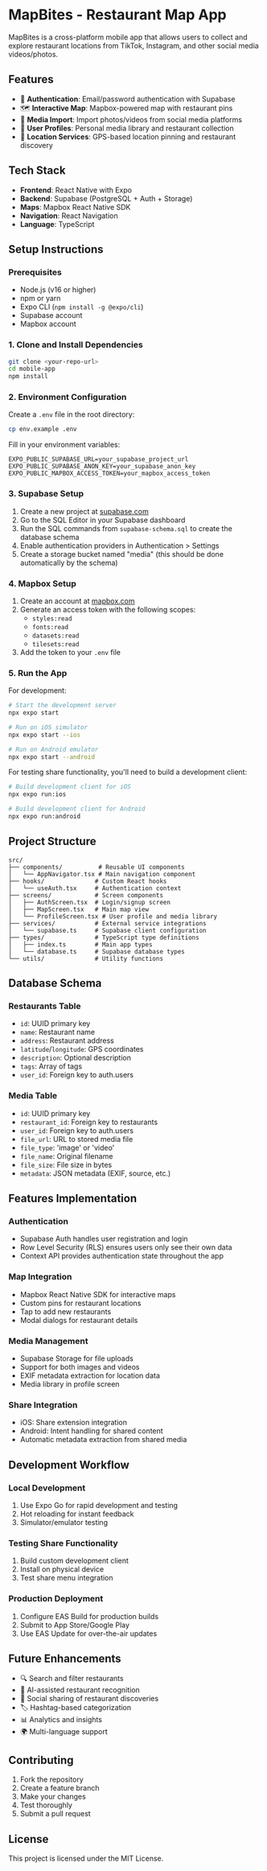 # MapBites - Restaurant Map App

MapBites is a cross-platform mobile app that allows users to collect and explore restaurant locations from TikTok, Instagram, and other social media videos/photos.

## Features

- 🔐 **Authentication**: Email/password authentication with Supabase
- 🗺️ **Interactive Map**: Mapbox-powered map with restaurant pins
- 📱 **Media Import**: Import photos/videos from social media platforms
- 👤 **User Profiles**: Personal media library and restaurant collection
- 📍 **Location Services**: GPS-based location pinning and restaurant discovery

## Tech Stack

- **Frontend**: React Native with Expo
- **Backend**: Supabase (PostgreSQL + Auth + Storage)
- **Maps**: Mapbox React Native SDK
- **Navigation**: React Navigation
- **Language**: TypeScript

## Setup Instructions

### Prerequisites

- Node.js (v16 or higher)
- npm or yarn
- Expo CLI (`npm install -g @expo/cli`)
- Supabase account
- Mapbox account

### 1. Clone and Install Dependencies

```bash
git clone <your-repo-url>
cd mobile-app
npm install
```

### 2. Environment Configuration

Create a `.env` file in the root directory:

```bash
cp env.example .env
```

Fill in your environment variables:

```env
EXPO_PUBLIC_SUPABASE_URL=your_supabase_project_url
EXPO_PUBLIC_SUPABASE_ANON_KEY=your_supabase_anon_key
EXPO_PUBLIC_MAPBOX_ACCESS_TOKEN=your_mapbox_access_token
```

### 3. Supabase Setup

1. Create a new project at [supabase.com](https://supabase.com)
2. Go to the SQL Editor in your Supabase dashboard
3. Run the SQL commands from `supabase-schema.sql` to create the database schema
4. Enable authentication providers in Authentication > Settings
5. Create a storage bucket named "media" (this should be done automatically by the schema)

### 4. Mapbox Setup

1. Create an account at [mapbox.com](https://mapbox.com)
2. Generate an access token with the following scopes:
   - `styles:read`
   - `fonts:read`
   - `datasets:read`
   - `tilesets:read`
3. Add the token to your `.env` file

### 5. Run the App

For development:

```bash
# Start the development server
npx expo start

# Run on iOS simulator
npx expo start --ios

# Run on Android emulator
npx expo start --android
```

For testing share functionality, you'll need to build a development client:

```bash
# Build development client for iOS
npx expo run:ios

# Build development client for Android
npx expo run:android
```

## Project Structure

```
src/
├── components/          # Reusable UI components
│   └── AppNavigator.tsx # Main navigation component
├── hooks/              # Custom React hooks
│   └── useAuth.tsx     # Authentication context
├── screens/            # Screen components
│   ├── AuthScreen.tsx  # Login/signup screen
│   ├── MapScreen.tsx   # Main map view
│   └── ProfileScreen.tsx # User profile and media library
├── services/           # External service integrations
│   └── supabase.ts     # Supabase client configuration
├── types/              # TypeScript type definitions
│   ├── index.ts        # Main app types
│   └── database.ts     # Supabase database types
└── utils/              # Utility functions
```

## Database Schema

### Restaurants Table
- `id`: UUID primary key
- `name`: Restaurant name
- `address`: Restaurant address
- `latitude`/`longitude`: GPS coordinates
- `description`: Optional description
- `tags`: Array of tags
- `user_id`: Foreign key to auth.users

### Media Table
- `id`: UUID primary key
- `restaurant_id`: Foreign key to restaurants
- `user_id`: Foreign key to auth.users
- `file_url`: URL to stored media file
- `file_type`: 'image' or 'video'
- `file_name`: Original filename
- `file_size`: File size in bytes
- `metadata`: JSON metadata (EXIF, source, etc.)

## Features Implementation

### Authentication
- Supabase Auth handles user registration and login
- Row Level Security (RLS) ensures users only see their own data
- Context API provides authentication state throughout the app

### Map Integration
- Mapbox React Native SDK for interactive maps
- Custom pins for restaurant locations
- Tap to add new restaurants
- Modal dialogs for restaurant details

### Media Management
- Supabase Storage for file uploads
- Support for both images and videos
- EXIF metadata extraction for location data
- Media library in profile screen

### Share Integration
- iOS: Share extension integration
- Android: Intent handling for shared content
- Automatic metadata extraction from shared media

## Development Workflow

### Local Development
1. Use Expo Go for rapid development and testing
2. Hot reloading for instant feedback
3. Simulator/emulator testing

### Testing Share Functionality
1. Build custom development client
2. Install on physical device
3. Test share menu integration

### Production Deployment
1. Configure EAS Build for production builds
2. Submit to App Store/Google Play
3. Use EAS Update for over-the-air updates

## Future Enhancements

- 🔍 Search and filter restaurants
- 🤖 AI-assisted restaurant recognition
- 📱 Social sharing of restaurant discoveries
- 🏷️ Hashtag-based categorization
- 📊 Analytics and insights
- 🌍 Multi-language support

## Contributing

1. Fork the repository
2. Create a feature branch
3. Make your changes
4. Test thoroughly
5. Submit a pull request

## License

This project is licensed under the MIT License.
